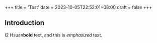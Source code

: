 +++
title = 'Test'
date = 2023-10-05T22:52:01+08:00
draft = false
+++
## Introduction

I2 Hsuan**bold** text, and this is *emphasized* text.

